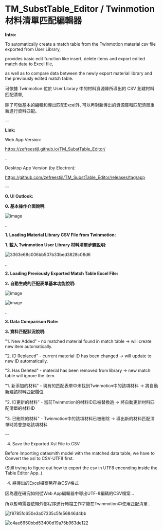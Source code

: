 # TM_SubstTable_Editor / Twinmotion 材料清單匹配編輯器

**Intro:**

To automatically create a match table from the Twinmotion material csv file exported from User Library,

provides basic edit function like insert, delete items and export edited match data to Excel file, 

as well as to compare data between the newly export material library and the previously edited match table.


可依據 Twinmotion 位於 User Library 中的材料資源庫所導出的 CSV 創建材料匹配清單,

除了可做基本的編輯和導出匹配Excel外, 可以再對新導出的資源庫和匹配清單重新進行資料匹配。

--

**Link:**

Web App Version:

https://zefreestijl.github.io/TM_SubstTable_Editor/

..

Desktop App Version (by Electron):

https://github.com/zefreestijl/TM_SubstTable_Editor/releases/tag/app

--

**0. UI Outlook:**

**0. 基本操作介面說明:**


![image](https://github.com/zefreestijl/TM_SubstTable_Editor/assets/97733793/bd582539-c9a5-47d5-bce0-78ec22c47be5)



..

**1. Loading Material Library CSV File from Twinmotion:**

**1. 載入 Twinmotion User Library 材料清單步驟說明:**

![3363e68c006bb507b33bed3828c08d6](https://github.com/zefreestijl/TM_SubstTable_Editor/assets/97733793/f60141e2-3081-4c91-99a9-bd3bd26b4486)



..

**2. Loading Previously Exported Match Table Excel File:**

**2. 自動生成的匹配表單基本功能說明:**

![image](https://github.com/zefreestijl/TM_SubstTable_Editor/assets/97733793/d5e901fb-5c23-4add-8601-b3fdd47cd1e4)

![image](https://github.com/zefreestijl/TM_SubstTable_Editor/assets/97733793/69a09190-56e6-4839-8571-de47743ccee0)




..

**3. Data Comparison Note:**

**3. 資料匹配狀況說明:**


"1. New Added" - no matched material found in match table → will create new item automatically.

"2. ID Replaced" - current material ID has been changed → will update to new ID automatically.

"3. Has Deleted" - material has been removed from library → new match table will ignore the item.



"1. 新添加的材料" - 現有的匹配表單中未找到Twinmotion中的該項材料 → 將自動新建該材料匹配欄位

"2. ID更新的材料" - 當前Twinmotion的材料ID已被替換過 → 將自動更新材料匹配清單的材料ID

"3. 已刪除的材料" - Twinmotion中的該項材料已被刪除 → 導出新的材料匹配清單時將會忽略該項材料


--


4. Save the Exported Xsl File to CSV

Before Importing datasmith model with the matched data table, we have to Convert the xsl to CSV-UTF8 first.

(Still trying to figure out how to export the csv in UTF8 enconding inside the Table Editor App..)

4. 將導出的Excel檔案另存為CSV格式

因為還在研究如何從Web App編輯器中導出UTF-8編碼的CSV檔案...

所以暫時需要依賴外部程序進行轉檔工作才能在Twinmotion中使用匹配清單..


![f9785fc650e3a07335c5fe56846d4bb](https://github.com/zefreestijl/TM_SubstTable_Editor/assets/97733793/c96cb89f-4c69-4e62-9d8a-5ee0c08fd275)

![c4ae6650bbd53400d19a75b963de122](https://github.com/zefreestijl/TM_SubstTable_Editor/assets/97733793/1f384e52-213e-41d6-aa31-0eb2a076dc9e)


